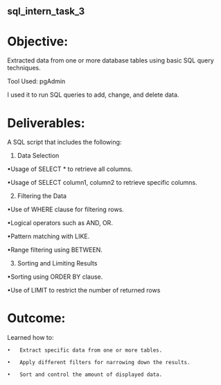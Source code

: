 ## sql_intern_task_3

# Objective:

Extracted data from one or more database tables using basic SQL query techniques.

Tool Used:
pgAdmin

I used it to run SQL queries to add, change, and delete data.

# Deliverables:

A SQL script that includes the following:
	

1.	Data Selection
	
•Usage of SELECT * to retrieve all columns.
  
•Usage of SELECT column1, column2 to retrieve specific columns.

	

2.	Filtering the Data
	
•Use of WHERE clause for filtering rows.
   	
•Logical operators such as AND, OR.

•Pattern matching with LIKE.

•Range filtering using BETWEEN.

 

3.	Sorting and Limiting Results
	
•Sorting using ORDER BY clause.
 
•Use of LIMIT to restrict the number of returned rows

# Outcome:

 Learned how to:
 
    •	Extract specific data from one or more tables.
	
	•	Apply different filters for narrowing down the results.
 
	•	Sort and control the amount of displayed data.

 
 




 
